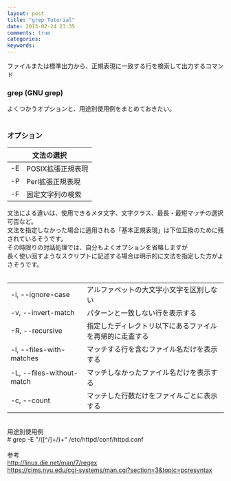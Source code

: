 ```yaml
---
layout: post
title: "grep Tutorial"
date: 2013-02-24 23:35
comments: true
categories: 
keywords:
---
```



ファイルまたは標準出力から、正規表現に一致する行を検索して出力するコマンド<br />
<h3>
grep (GNU grep)</h3>
よくつかうオプションと、用途別使用例をまとめておきたい。<br />
<br />
<h3>
オプション</h3>
<table>
<thead>
<tr><th colspan="2">文法の選択</th></tr>
</thead>
<tbody>
<tr><td>-E</td><td>POSIX拡張正規表現</td></tr>
<tr><td>-P</td><td>Perl拡張正規表現</td></tr>
<tr><td>-F</td><td>固定文字列の検索</td></tr>
</tbody>
</table>
文法による違いは、使用できるメタ文字、文字クラス、最長・最短マッチの選択可否など。<br />
文法を指定しなかった場合に適用される「基本正規表現」は下位互換のために残されているそうです。<br />
その時限りの対話処理では、自分もよくオプションを省略しますが<br />
長く使い回すようなスクリプトに記述する場合は明示的に文法を指定した方がよさそうです。<br />
<br />
<table>
<tbody>
<tr><td>-i, --ignore-case</td><td>アルファベットの大文字小文字を区別しない</td></tr>
<tr><td>-v, --invert-match</td><td>パターンと一致しない行を表示する</td></tr>
<tr><td>-R, --recursive</td><td>指定したディレクトリ以下にあるファイルを再帰的に走査する</td></tr>
<tr><td>-l, --files-with-matches</td><td>マッチする行を含むファイル名だけを表示する</td></tr>
<tr><td>-L, --files-without-match</td><td>マッチしなかったファイル名だけを表示する</td></tr>
<tr><td>-c, --count</td><td>マッチした行数だけをファイルごとに表示する</td></tr>
</tbody>
</table>
<br />
用途別使用例<br />
# grep -E "/([^/]+/)+" /etc/httpd/conf/httpd.conf<br />
<br />
参考<br />
<a href="http://linux.die.net/man/7/regex">http://linux.die.net/man/7/regex</a><br />
<a href="https://cims.nyu.edu/cgi-systems/man.cgi?section=3&amp;topic=pcresyntax">https://cims.nyu.edu/cgi-systems/man.cgi?section=3&amp;topic=pcresyntax</a>

